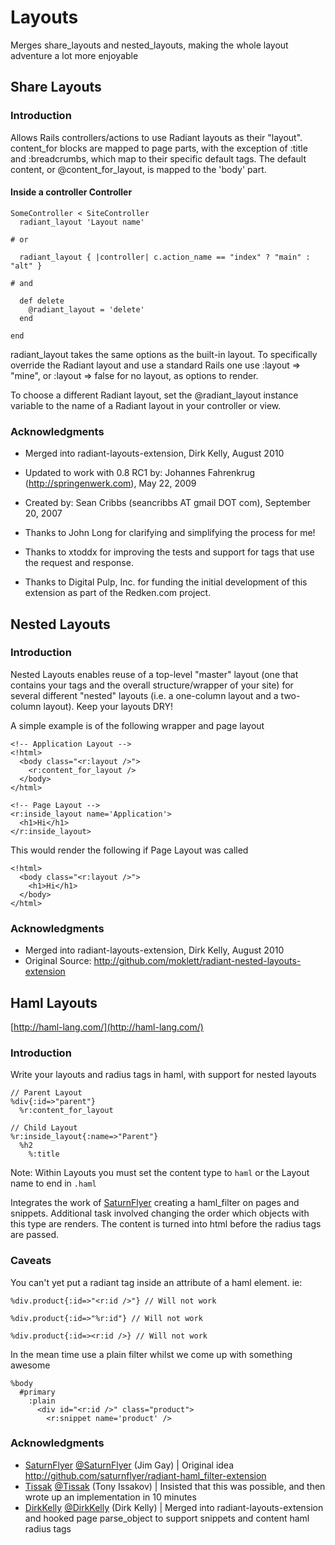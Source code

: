 # Layouts

Merges share_layouts and nested_layouts, making the whole layout adventure a lot more enjoyable

## Share Layouts

### Introduction

Allows Rails controllers/actions to use Radiant layouts as their "layout".
content_for blocks are mapped to page parts, with the exception of :title and
:breadcrumbs, which map to their specific default tags. The default content, 
or @content_for_layout, is mapped to the 'body' part.

#### Inside a controller Controller

    SomeController < SiteController
      radiant_layout 'Layout name'

    # or

      radiant_layout { |controller| c.action_name == "index" ? "main" : "alt" }
    
    # and
    
      def delete
        @radiant_layout = 'delete'
      end
      
    end

radiant_layout takes the same options as the built-in layout.  To specifically
override the Radiant layout and use a standard Rails one use 
:layout => "mine", or :layout => false for no layout, as options to render.

To choose a different Radiant layout, set the @radiant_layout instance 
variable to the name of a Radiant layout in your controller or view.

### Acknowledgments

* Merged into radiant-layouts-extension, Dirk Kelly, August 2010
* Updated to work with 0.8 RC1 by: Johannes Fahrenkrug (http://springenwerk.com), May 22, 2009
* Created by: Sean Cribbs (seancribbs AT gmail DOT com), September 20, 2007

* Thanks to John Long for clarifying and simplifying the process for me!
* Thanks to xtoddx for improving the tests and support for tags that use the  request and response.
* Thanks to Digital Pulp, Inc. for funding the initial development of this extension as part of the Redken.com project.

## Nested Layouts

### Introduction

Nested Layouts enables reuse of a top-level "master" layout (one that contains your <html> tags and the overall
structure/wrapper of your site) for several different "nested" layouts (i.e. a one-column layout and a
two-column layout).  Keep your layouts DRY!

A simple example is of the following wrapper and page layout

    <!-- Application Layout -->
    <!html>
      <body class="<r:layout />">
        <r:content_for_layout />
      </body>
    </html>
    
    <!-- Page Layout -->
    <r:inside_layout name='Application'>
      <h1>Hi</h1>
    </r:inside_layout>
    
This would render the following if Page Layout was called

    <!html>
      <body class="<r:layout />">
        <h1>Hi</h1>
      </body>
    </html>
    
### Acknowledgments

* Merged into radiant-layouts-extension, Dirk Kelly, August 2010
* Original Source: http://github.com/moklett/radiant-nested-layouts-extension

## Haml Layouts

[http://haml-lang.com/](http://haml-lang.com/)

### Introduction

Write your layouts and radius tags in haml, with support for nested layouts

    // Parent Layout
    %div{:id=>"parent"}
      %r:content_for_layout
      
    // Child Layout
    %r:inside_layout{:name=>"Parent"}
      %h2
        %:title
        
Note: Within Layouts you must set the content type to `haml` or the Layout name to end in `.haml`
        
Integrates the work of [SaturnFlyer](http://github.com/saturnflyer) creating a haml_filter on pages and snippets. Additional task involved
changing the order which objects with this type are renders. The content is turned into html before the 
radius tags are passed.

### Caveats 

You can't yet put a radiant tag inside an attribute of a haml element. ie:

    %div.product{:id=>"<r:id />"} // Will not work
    
    %div.product{:id=>"%r:id"} // Will not work
    
    %div.product{:id=><r:id />} // Will not work

In the mean time use a plain filter whilst we come up with something awesome

    %body
      #primary
        :plain
          <div id="<r:id />" class="product">
            <r:snippet name='product' />

### Acknowledgments

* [SaturnFlyer](http://github.com/saturnflyer) [@SaturnFlyer](http://twitter.com/saturnflyer) (Jim Gay)  | Original idea http://github.com/saturnflyer/radiant-haml_filter-extension
* [Tissak](http://github.com/tissak) [@Tissak](http://twitter.com/tissak) (Tony Issakov)  | Insisted that this was possible, and then wrote up an implementation in 10 minutes
* [DirkKelly](http://github.com/dirkkelly) [@DirkKelly](http://twitter.com/dirkkelly) (Dirk Kelly) | Merged into radiant-layouts-extension and hooked page parse_object to support snippets and content haml radius tags